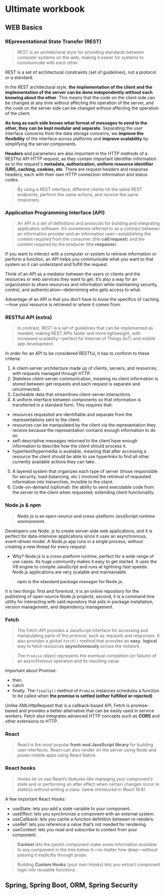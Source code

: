 # Ultimate workbook

## WEB Basics

### REpresentational State Transfer (REST)
> REST is an architectural style for providing standards between computer systems on the web, making it easier for systems to communicate with each other.

REST is a set of architectural constraints (set of guidelines), not a protocol or a standard.

In the REST architectural style, **the implementation of the client and the implementation of the server can be done independently without each knowing about the other**. This means that the code on the client side can be changed at any time without affecting the operation of the server, and the code on the server side can be changed without affecting the operation of the client.

**As long as each side knows what format of messages to send to the other, they can be kept modular and separate.**
Separating the user interface concerns from the data storage concerns, we **improve the flexibility** of the interface across platforms and **improve scalability** by simplifying the server components.

**Headers** and parameters are also important in the HTTP methods of a RESTful API HTTP request, as they contain important identifier information as to the request's **metadata, authorization, uniform resource identifier (URI), caching, cookies, etc**. There are request headers and response headers, each with their own HTTP connection information and status codes.

> By using a REST interface, different clients hit the same REST endpoints, perform the same actions, and receive the same responses.


### Application Programming Interface (API)
> An API is a set of definitions and protocols for building and integrating application software. It’s sometimes referred to as a contract between an information provider and an information user—establishing the content required from the consumer (the **call**/**request**) and the content required by the producer (the **response**).

If you want to interact with a computer or system to retrieve information or perform a function, an API helps you communicate what you want to that system so it can understand and fulfill the request.

Think of an API as a mediator between the users or clients and the resources or web services they want to get. It’s also a way for an organization to share resources and information while maintaining security, control, and authentication—determining who gets access to what. 

Advantage of an API is that you don’t have to know the specifics of caching—how your resource is retrieved or where it comes from.


### RESTful API (extra)
> In contrast, REST is a set of guidelines that can be implemented as needed, making REST APIs faster and more lightweight, with increased scalablity—perfect for Internet of Things (IoT) and mobile app development.

In order for an API to be considered RESTful, it has to conform to these criteria:

1. A client-server architecture made up of clients, servers, and resources, with requests managed through HTTP.
2. Stateless client-server communication, meaning no client information is stored between get requests and each request is separate and unconnected.
3. Cacheable data that streamlines client-server interactions.
4. A uniform interface between components so that information is transferred in a standard form. This requires that:
  - resources requested are identifiable and separate from the representations sent to the client.
  - resources can be manipulated by the client via the representation they receive because the representation contains enough information to do so.
  - self-descriptive messages returned to the client have enough information to describe how the client should process it.
  - hypertext/hypermedia is available, meaning that after accessing a resource the client should be able to use hyperlinks to find all other currently available actions they can take.
5. A layered system that organizes each type of server (those responsible for security, load-balancing, etc.) involved the retrieval of requested information into hierarchies, invisible to the client.
6. Code-on-demand (optional): the ability to send executable code from the server to the client when requested, extending client functionality.


### Node.js & npm
> **Node.js is an open-source and cross-platform JavaScript runtime environment.**

Developers use Node. js to create server-side web applications, and it is perfect for data-intensive applications since it uses an asynchronous, event-driven model.
A Node.js app runs in a single process, without creating a new thread for every request.

- Why?
Node.js is a cross-platform runtime, perfect for a wide range of use cases. Its huge community makes it easy to get started. It uses the V8 engine to compile JavaScript and runs at lightning-fast speeds. Node.js applications are very scalable and maintainable.

> **npm is the standard package manager for Node.js.**

It is two things: first and foremost, it is an online repository for the publishing of open-source Node.js projects; second, it is a command-line utility for interacting with said repository that aids in package installation, version management, and dependency management.


### Fetch
> The Fetch API provides a JavaScript interface for accessing and manipulating parts of the protocol, such as requests and responses. It also provides a global `fetch()` method that provides an **easy**, **logical** way to fetch resources **asynchronously** across the network.

> The `Promise` object represents the eventual completion (or failure) of an asynchronous operation and its resulting value.

Important about Promise:
  - then
  - catch
  - finally: The `finally()` method of `Promise` instances schedules a function to be called when **the promise is settled (either fulfilled or rejected)**

Unlike XMLHttpRequest that is a callback-based API, Fetch is promise-based and provides a better alternative that can be easily used in service workers. Fetch also integrates advanced HTTP concepts such as **CORS** and other extensions to HTTP.


### React
> React is the most popular **front-end JavaScript library** for building user interfaces. React can also render on the server using Node and power mobile apps using React Native.


### React hooks
> Hooks let us use React’s features-like managing your component’s state and or performing an after effect when certain changes occur in state(s) without writing a class. (were introduced in React 16.8)

A few important React Hooks:
  - useState: lets you add a state variable to your component.
  - useEffect: lets you synchronize a component with an external system.
  - useCallback: lets you cache a function definition between re-renders.
  - useRef: lets you reference a value that’s not needed for rendering.
  - useContext: lets you read and subscribe to context from your component.

> **Context** lets the parent component make some information available to any component in the tree below it—no matter how deep—without passing it explicitly through props.


> Building **Custom Hooks** (your own Hooks) lets you extract component logic into reusable functions.


## Spring, Spring Boot, ORM, Spring Security

